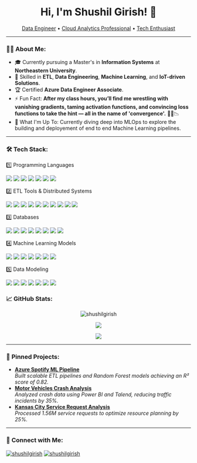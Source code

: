 <h1 align="center">Hi, I'm Shushil Girish! 👋</h1>
<p align="center">
  <a href="https://github.com/shushilgirish">Data Engineer</a> • 
  <a href="https://www.linkedin.com/in/shushilgirish">Cloud Analytics Professional</a> • 
  <a href="https://github.com/shushilgirish">Tech Enthusiast</a>
</p>

---

### 👨‍💻 **About Me**:
- 🎓 Currently pursuing a Master's in **Information Systems** at **Northeastern University**.
- 🌟 Skilled in **ETL**, **Data Engineering**, **Machine Learning**, and **IoT-driven Solutions**.
- 🏆 Certified **Azure Data Engineer Associate**.
- ⚡ Fun Fact: **After my class hours, you’ll find me wrestling with vanishing gradients, taming activation functions, and convincing loss functions to take the hint — all in the name of 'convergence'.** 🤖📐📉
- 🌱 What I'm Up To: Currently diving deep into MLOps to explore the building and deployement of end to end Machine Learning pipelines. 

---

### 🛠️ **Tech Stack**:
1️⃣ Programming Languages

<p align="left">
  <img src="https://img.shields.io/badge/Python-3670A0?style=for-the-badge&logo=python&logoColor=ffdd54" />
<img src="https://img.shields.io/badge/SQL-4479A1?style=for-the-badge&logo=Microsoft%20SQL%20Server&logoColor=white" />
<img src="https://img.shields.io/badge/Scala-DC322F?style=for-the-badge&logo=scala&logoColor=white" />
<img src="https://img.shields.io/badge/Java-ED8B00?style=for-the-badge&logo=java&logoColor=white" />
<img src="https://img.shields.io/badge/R-276DC3?style=for-the-badge&logo=r&logoColor=white" />
<img src="https://img.shields.io/badge/C++-00599C?style=for-the-badge&logo=c%2B%2B&logoColor=white" />
<img src="https://img.shields.io/badge/Drupal-0678BE?style=for-the-badge&logo=drupal&logoColor=white" />
</p>

2️⃣ ETL Tools & Distributed Systems

<p align="left">
 <img src="https://img.shields.io/badge/Databricks-FF3621?style=for-the-badge&logo=databricks&logoColor=white" />
<img src="https://img.shields.io/badge/Snowflake-29B5E8?style=for-the-badge&logo=snowflake&logoColor=white" />
<img src="https://img.shields.io/badge/Azure%20Data%20Factory-0078D4?style=for-the-badge&logo=Microsoft-Azure&logoColor=white" />
<img src="https://img.shields.io/badge/Stream%20Analytics-0089D6?style=for-the-badge&logo=Microsoft-Azure&logoColor=white" />
<img src="https://img.shields.io/badge/Synapse-0089D6?style=for-the-badge&logo=Microsoft-Azure&logoColor=white" />
<img src="https://img.shields.io/badge/Azure%20ML-0078D4?style=for-the-badge&logo=Microsoft-Azure&logoColor=white" />
<img src="https://img.shields.io/badge/BigQuery-4285F4?style=for-the-badge&logo=google-cloud&logoColor=white" />
<img src="https://img.shields.io/badge/Hadoop-66CCFF?style=for-the-badge&logo=apache-hadoop&logoColor=black" />
<img src="https://img.shields.io/badge/Spark-E25A1C?style=for-the-badge&logo=apache-spark&logoColor=white" />
<img src="https://img.shields.io/badge/Kafka-231F20?style=for-the-badge&logo=apache-kafka&logoColor=white" />

</p>

3️⃣ Databases
<p align="left">
<img src="https://img.shields.io/badge/PostgreSQL-336791?style=for-the-badge&logo=postgresql&logoColor=white" />
<img src="https://img.shields.io/badge/Cassandra-1287B1?style=for-the-badge&logo=apache-cassandra&logoColor=white" />
<img src="https://img.shields.io/badge/MongoDB-47A248?style=for-the-badge&logo=mongodb&logoColor=white" />
<img src="https://img.shields.io/badge/ArangoDB-DF573B?style=for-the-badge&logo=arangodb&logoColor=white" />
<img src="https://img.shields.io/badge/Azure%20SQL-0078D4?style=for-the-badge&logo=Microsoft-Azure&logoColor=white" />
<img src="https://img.shields.io/badge/Cosmos%20DB-0089D6?style=for-the-badge&logo=Microsoft-Azure&logoColor=white" />
<img src="https://img.shields.io/badge/DBeaver-003545?style=for-the-badge&logo=dbeaver&logoColor=white" />
<img src="https://img.shields.io/badge/DynamoDB-4053D6?style=for-the-badge&logo=amazon-dynamodb&logoColor=white" />


</p>

4️⃣ Machine Learning Models

<p align="left">
<img src="https://img.shields.io/badge/Machine%20Learning-FE7A16?style=for-the-badge&logo=python&logoColor=white" />
<img src="https://img.shields.io/badge/Scikit--Learn-F7931E?style=for-the-badge&logo=scikit-learn&logoColor=white" />
<img src="https://img.shields.io/badge/TensorFlow-FF6F00?style=for-the-badge&logo=tensorflow&logoColor=white" />
<img src="https://img.shields.io/badge/Keras-D00000?style=for-the-badge&logo=keras&logoColor=white" />
<img src="https://img.shields.io/badge/Neural%20Networks-E34F26?style=for-the-badge&logo=python&logoColor=white" />
<img src="https://img.shields.io/badge/NLP-5E81AC?style=for-the-badge&logo=python&logoColor=white" />
<img src="https://img.shields.io/badge/LLM-FFB6C1?style=for-the-badge&logo=openai&logoColor=white" />


</p>

5️⃣ Data Modeling

<p align="left">
<img src="https://img.shields.io/badge/Data%20Modeling-4B8BBE?style=for-the-badge&logo=data&logoColor=white" />
<img src="https://img.shields.io/badge/Star%20Schema-4CAF50?style=for-the-badge&logo=data&logoColor=white" />
<img src="https://img.shields.io/badge/Snowflake%20Schema-03A9F4?style=for-the-badge&logo=data&logoColor=white" />
<img src="https://img.shields.io/badge/Data%20Warehousing-673AB7?style=for-the-badge&logo=data&logoColor=white" />
<img src="https://img.shields.io/badge/Dimensional%20Modeling-FFC107?style=for-the-badge&logo=data&logoColor=white" />
<img src="https://img.shields.io/badge/Data%20Profiling-607D8B?style=for-the-badge&logo=data&logoColor=white" />
<img src="https://img.shields.io/badge/SCD-FF5722?style=for-the-badge&logo=data&logoColor=white" />


</p>


### 📈 **GitHub Stats**:
<p align="center">
  <img src="https://komarev.com/ghpvc/?username=shushilgirish&label=Profile%20views&color=0e75b6&style=flat" alt="shushilgirish" />
</p>
<p align="center">
  <img align="center" src="https://github-readme-stats.vercel.app/api?username=shushilgirish&show_icons=true&theme=radical" />
</p>
<p align="center">
  <img align="center" src="https://github-readme-streak-stats.herokuapp.com/?user=shushilgirish&theme=radical" />
</p>

---

### 📂 **Pinned Projects**:
- [**Azure Spotify ML Pipeline**](https://github.com/shushilgirish/Spotify-ML-Pipeline-with-Azure-DWH)  
  _Built scalable ETL pipelines and Random Forest models achieving an R² score of 0.82._
- [**Motor Vehicles Crash Analysis**](https://github.com/shushilgirish/Motor-Vehicle-Collision-Crashes-Data_Analysis_Report-chicago-dallas-nyc)  
  _Analyzed crash data using Power BI and Talend, reducing traffic incidents by 35%._
- [**Kansas City Service Request Analysis**](https://github.com/shushilgirish/Kanasas_City_Data_Analysis_311ServiceRequests-2007-2021-)  
  _Processed 1.56M service requests to optimize resource planning by 25%._

---

### 🤝 **Connect with Me**:
<p align="left">
  <a href="https://linkedin.com/in/shushilgirish" target="blank"><img align="center" src="https://img.shields.io/badge/-LinkedIn-%230077B5?style=for-the-badge&logo=linkedin&logoColor=white" alt="shushilgirish" /></a>
  <a href="https://github.com/shushilgirish" target="blank"><img align="center" src="https://img.shields.io/badge/-GitHub-%23181717?style=for-the-badge&logo=github&logoColor=white" alt="shushilgirish" /></a>
</p>
